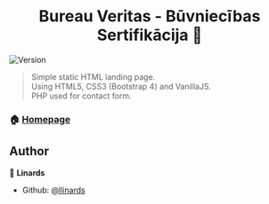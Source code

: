 <h1 align="center">Bureau Veritas - Būvniecības Sertifikācija 👋</h1>
<p>
  <img alt="Version" src="https://img.shields.io/badge/version-1-blue.svg?cacheSeconds=2592000" />
</p>

> Simple static HTML landing page.<br />
> Using HTML5, CSS3 (Bootstrap 4) and VanillaJS.<br />
> PHP used for contact form.

### 🏠 [Homepage](https://bureauveritaslatvia.lv/buvizstradajumu-sertifikacija/)

## Author

👤 **Linards**

* Github: [@llinards](https://github.com/llinards)
